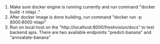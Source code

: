 1. Make sure docker engine is running currently and run command "docker build -t mlapi ."
2. After docker image is done building, run command "docker run -p 8000:8000 mlapi"
3. Run on local host on the "http://localhost:8000/freshvision/docs" to test backend apis. There are two available endpoints "predict-banana" and "annoatate-banana"
